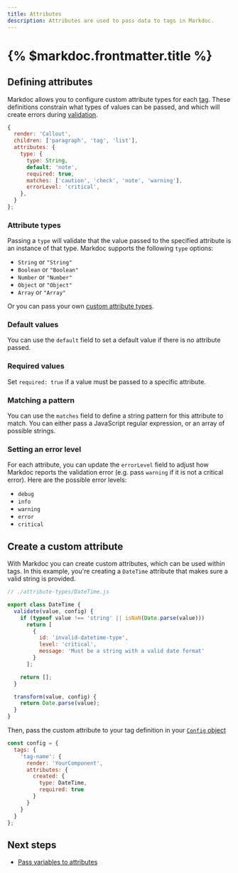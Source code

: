 ```yaml
---
title: Attributes
description: Attributes are used to pass data to tags in Markdoc.
---
```


# {% $markdoc.frontmatter.title %}

## Defining attributes

Markdoc allows you to configure custom attribute types for each [tag](/docs/tags). These definitions constrain what types of values can be passed, and which will create errors during [validation](/docs/validation).

```js
{
  render: 'Callout',
  children: ['paragraph', 'tag', 'list'],
  attributes: {
    type: {
      type: String,
      default: 'note',
      required: true,
      matches: ['caution', 'check', 'note', 'warning'],
      errorLevel: 'critical',
    },
  }
};
```

### Attribute types

Passing a `type` will validate that the value passed to the specified attribute is an instance of that type. Markdoc supports the following `type` options:

- `String` or `"String"`
- `Boolean` or `"Boolean"`
- `Number` or `"Number"`
- `Object` or `"Object"`
- `Array` or `"Array"`

Or you can pass your own [custom attribute types](#create-a-custom-attribute).

### Default values

You can use the `default` field to set a default value if there is no attribute passed.

### Required values

Set `required: true` if a value must be passed to a specific attribute.

### Matching a pattern

You can use the `matches` field to define a string pattern for this attribute to match. You can either pass a JavaScript regular expression, or an array of possible strings.

### Setting an error level

For each attribute, you can update the `errorLevel` field to adjust how Markdoc reports the validation error (e.g. pass `warning` if it is not a critical error). Here are the possible error levels:

- `debug`
- `info`
- `warning`
- `error`
- `critical`

## Create a custom attribute

With Markdoc you can create custom attributes, which can be used within tags. In this example, you're creating a `DateTime` attribute that makes sure a valid string is provided.

```js
// ./attribute-types/DateTime.js

export class DateTime {
  validate(value, config) {
    if (typeof value !== 'string' || isNaN(Date.parse(value)))
      return [
        {
          id: 'invalid-datetime-type',
          level: 'critical',
          message: 'Must be a string with a valid date format'
        }
      ];

    return [];
  }

  transform(value, config) {
    return Date.parse(value);
  }
}
```

Then, pass the custom attribute to your tag definition in your [`Config` object](/docs/config)

```js
const config = {
  tags: {
    'tag-name': {
      render: 'YourComponent',
      attributes: {
        created: {
          type: DateTime,
          required: true
        }
      }
    }
  }
};
```

## Next steps

- [Pass variables to attributes](/docs/variables)
